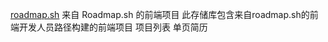 [roadmap.sh](https://github.com/panjiatao/roadmap.sh)
来自 Roadmap.sh 的前端项目
此存储库包含来自roadmap.sh的前端开发人员路径构建的前端项目
项目列表
单页简历
